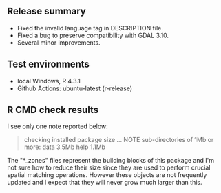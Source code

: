 ## Release summary

- Fixed the invalid language tag in DESCRIPTION file. 
- Fixed a bug to preserve compatibility with GDAL 3.10. 
- Several minor improvements. 

## Test environments

- local Windows, R 4.3.1
- Github Actions: ubuntu-latest (r-release)

## R CMD check results

I see only one note reported below:  

> checking installed package size ... NOTE
  sub-directories of 1Mb or more:
    data   3.5Mb
    help   1.1Mb

The "*_zones" files represent the building blocks of this package and I'm not sure how to reduce their size since they are used to perform crucial spatial matching operations. However these objects are not frequently updated and I expect that they will never grow much larger than this. 
